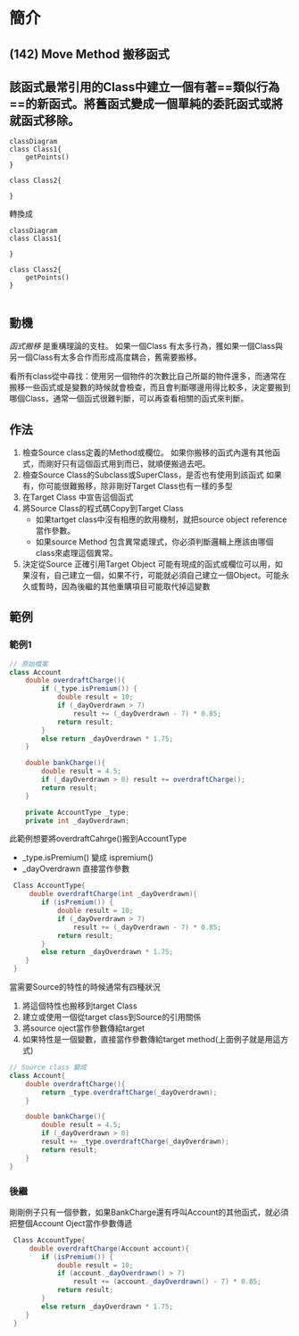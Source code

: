 # 簡介

## (142) Move Method 搬移函式

## 該函式最常引用的Class中建立一個有著==類似行為==的新函式。將舊函式變成一個單純的委託函式或將就函式移除。

``` mermaid
classDiagram
class Class1{
    getPoints()
}

class Class2{
    
}

```

轉換成

``` mermaid
classDiagram
class Class1{
    
}

class Class2{
    getPoints()
}


```

## 動機

*函式搬移* 是重構理論的支柱。 如果一個Class 有太多行為，獲如果一個Class與另一個Class有太多合作而形成高度耦合，舊需要搬移。

看所有class從中尋找：使用另一個物件的次數比自己所屬的物件還多，而通常在搬移一些函式或是變數的時候就會檢查，而且會判斷哪邊用得比較多，決定要搬到哪個Class，通常一個函式很難判斷，可以再查看相關的函式來判斷。

## 作法

1. 檢查Source class定義的Method或欄位。
   如果你搬移的函式內還有其他函式，而剛好只有這個函式用到而已，就順便搬過去吧。
2. 檢查Source Class的Subclass或SuperClass，是否也有使用到該函式
   如果有，你可能很難搬移，除非剛好Target Class也有一樣的多型
3. 在Target Class 中宣告這個函式
4. 將Source Class的程式碼Copy到Target Class
   * 如果tartget class中沒有相應的飲用機制，就把source object reference當作參數。
   * 如果source Method 包含異常處理式，你必須判斷邏輯上應該由哪個class來處理這個異常。
5. 決定從Source 正確引用Target Object
   可能有現成的函式或欄位可以用，如果沒有，自己建立一個，如果不行，可能就必須自己建立一個Object。可能永久或暫時，因為後繼的其他重購項目可能取代掉這變數

## 範例

### 範例1

``` cs
// 原始檔案
class Account
    double overdraftCharge(){
        if (_type.isPremium()) {
            double result = 10;
            if (_dayOverdrawn > 7)
                result += (_dayOverdrawn - 7) * 0.85;
            return result;
        }
        else return _dayOverdrawn * 1.75;
    }

    double bankCharge(){
        double result = 4.5;
        if (_dayOverdrawn > 0) result += overdraftCharge();
        return result;
    }

    private AccountType _type;
    private int _dayOverdrawn;
```

此範例想要將overdraftCahrge()搬到AccountType

* _type.isPremium() 變成 ispremium()
* _dayOverdrawn 直接當作參數

``` cs
 Class AccountType{
     double overdraftCharge(int _dayOverdrawn){
        if (isPremium()) {
            double result = 10;
            if (_dayOverdrawn > 7)
                result += (_dayOverdrawn - 7) * 0.85;
            return result;
        }
        else return _dayOverdrawn * 1.75;
    }
 }
```

當需要Source的特性的時候通常有四種狀況

1. 將這個特性也搬移到target Class
2. 建立或使用一個從target class到Source的引用關係
3. 將source oject當作參數傳給target
4. 如果特性是一個變數，直接當作參數傳給target method(上面例子就是用這方式)

``` cs
// Source class 變成
class Account{
    double overdraftCharge(){
        return _type.overdraftCharge(_dayOverdrawn);
    }

    double bankCharge(){
        double result = 4.5;
        if (_dayOverdrawn > 0)
        result += _type.overdraftCharge(_dayOverdrawn);
        return result;
    }
}
```

### 後繼

剛剛例子只有一個參數，如果BankCharge還有呼叫Account的其他函式，就必須把整個Account Oject當作參數傳遞

``` cs
 Class AccountType{
     double overdraftCharge(Account account){
        if (isPremium()) {
            double result = 10;
            if (account._dayOverdrawn() > 7)
                result += (account._dayOverdrawn() - 7) * 0.85;
            return result;
        }
        else return _dayOverdrawn * 1.75;
    }
 }
```